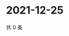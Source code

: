 # 2021-12-25

共 0 条

<!-- BEGIN WEIBO -->
<!-- 最后更新时间 Sat Dec 25 2021 16:17:25 GMT+0800 (China Standard Time) -->

<!-- END WEIBO -->
